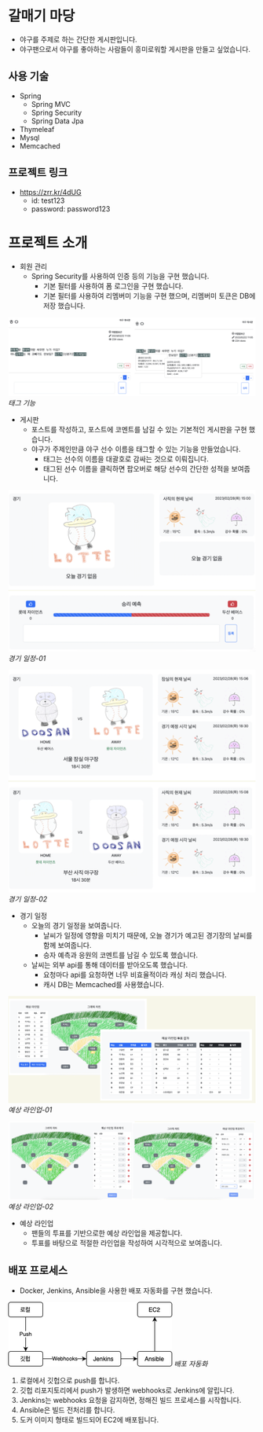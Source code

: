 # 갈매기 마당

- 야구를 주제로 하는 간단한 게시판입니다.
- 야구팬으로서 야구를 좋아하는 사람들이 흥미로워할 게시판을 만들고 싶었습니다.
  
  
## 사용 기술

- Spring
  - Spring MVC
  - Spring Security
  - Spring Data Jpa
- Thymeleaf
- Mysql
- Memcached
   
  
## 프로젝트 링크

- https://zrr.kr/4dUG
  - id: test123
  - password: password123
  
  
  
  
# 프로젝트 소개
  

- 회원 관리
  - Spring Security를 사용하여 인증 등의 기능을 구현 했습니다.
    - 기본 필터를 사용하여 폼 로그인을 구현 했습니다.
    - 기본 필터를 사용하여 리멤버미 기능을 구현 했으며, 리멤버미 토큰은 DB에 저장 했습니다.
  
  
  
  
![img-description](images/readme-01.png)
_태그 기능_
  
- 게시판
  - 포스트를 작성하고, 포스트에 코멘트를 남길 수 있는 기본적인 게시판을 구현 했습니다.
  - 야구가 주제인만큼 야구 선수 이름을 태그할 수 있는 기능을 만들었습니다.
    - 태그는 선수의 이름을 대괄호로 감싸는 것으로 이뤄집니다.
    - 태그된 선수 이름을 클릭하면 팝오버로 해당 선수의 간단한 성적을 보여줍니다.
  
  
  
  
![img-description](images/readme-04.png)
_경기 일정-01_
  
![img-description](images/readme-05.png)
_경기 일정-02_
  
- 경기 일정
  - 오늘의 경기 일정을 보여줍니다.
    - 날씨가 일정에 영향을 미치기 때문에, 오늘 경기가 예고된 경기장의 날씨를 함께 보여줍니다.
    - 승자 예측과 응원의 코멘트를 남길 수 있도록 했습니다.
  - 날씨는 외부 api를 통해 데이터를 받아오도록 했습니다.
    - 요청마다 api를 요청하면 너무 비효율적이라 캐싱 처리 했습니다.
    - 캐시 DB는 Memcached를 사용했습니다.
  
  
  
  
![img-description](images/readme-02.png)
_예상 라인업-01_
  
![img-description](images/readme-03.png)
_예상 라인업-02_
  
- 예상 라인업
  - 팬들의 투표를 기반으로한 예상 라인업을 제공합니다.
  - 투표를 바탕으로 적절한 라인업을 작성하여 시각적으로 보여줍니다.
  
  
  
  
## 배포 프로세스

- Docker, Jenkins, Ansible을 사용한 배포 자동화를 구현 했습니다.
  
![img-description](images/readme-06.png)
_배포 자동화_

1. 로컬에서 깃헙으로 push를 합니다.
2. 깃헙 리포지토리에서 push가 발생하면 webhooks로 Jenkins에 알립니다.
3. Jenkins는 webhooks 요청을 감지하면, 정해진 빌드 프로세스를 시작합니다.
4. Ansible은 빌드 전처리를 합니다.
5. 도커 이미지 형태로 빌드되어 EC2에 배포됩니다.
  
  